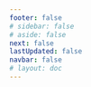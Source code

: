 ```yaml
---
footer: false
# sidebar: false
# aside: false
next: false
lastUpdated: false
navbar: false
# layout: doc
---
```


<script setup>
  const chatPrompts = [
    // Buscas baseadas em dificuldades - Barreiras linguísticas nos negócios
    { id: "1", text: "Como se comunicar com clientes estrangeiros sem conhecer o idioma deles", category: "communication" },
    { id: "2", text: "Tradução em tempo real para reuniões de negócios", category: "translation" },
    { id: "3", text: "Software de intérprete para videochamadas", category: "interpretation" },
    { id: "4", text: "Negócios perdidos devido a barreiras linguísticas", category: "business-problems" },
    
    // Cenários específicos de negócios
    { id: "5", text: "Como fazer apresentações para clientes internacionais", category: "presentations" },
    { id: "6", text: "Realizar demonstrações de produtos em diferentes idiomas", category: "demos" },
    { id: "7", text: "Melhores práticas para reuniões internacionais de vendas", category: "sales" },
    { id: "8", text: "Comunicação com fornecedores de diferentes países", category: "supply-chain" },
    
    // Buscas por soluções
    { id: "9", text: "Alternativa a intérpretes humanos caros", category: "cost-saving" },
    { id: "10", text: "Comparação entre tradução por IA e tradutor humano", category: "comparison" },
    { id: "11", text: "Tradução instantânea para negócios", category: "instant-translation" },
    { id: "12", text: "Ferramentas de colaboração multilíngue para equipes", category: "collaboration" },
    
    // Buscas de requisitos técnicos
    { id: "13", text: "Precisão de tradução para discussões técnicas", category: "accuracy" },
    { id: "14", text: "Software de tradução seguro para empresas", category: "security" },
    { id: "15", text: "Integração com videoconferência existente", category: "integration" },
    { id: "16", text: "Serviço de tradução em conformidade com GDPR", category: "compliance" },
    
    // ROI e valor para o negócio
    { id: "17", text: "Custo da má comunicação em negócios internacionais", category: "roi" },
    { id: "18", text: "Calcular custos de intérprete vs solução de IA", category: "cost-calculator" },
    { id: "19", text: "Aumentar taxas de conversão em vendas internacionais", category: "conversion" },
    { id: "20", text: "Expansão global sem treinamento de idiomas", category: "expansion" },
    
    // Buscas de comparação com concorrentes
    { id: "21", text: "Limitações de tradução do Google Meet", category: "google-meet" },
    { id: "22", text: "Problemas de tradução de legendas no Zoom", category: "zoom" },
    { id: "23", text: "Problemas de qualidade na tradução do Microsoft Teams", category: "teams" },
    
    // Buscas específicas por indústria
    { id: "24", text: "Comunicação com fornecedores internacionais na manufatura", category: "manufacturing" },
    { id: "25", text: "Solução de idiomas para negócios de exportação", category: "export" },
]
</script>

<AIChat :prompts="chatPrompts" />